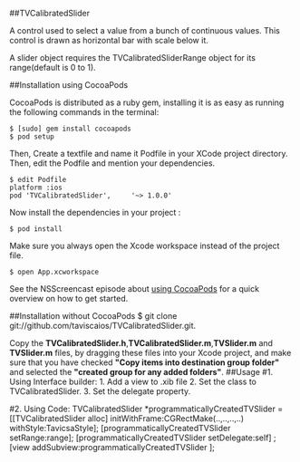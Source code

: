 ##TVCalibratedSlider

A control used to select a value from a bunch of continuous values. This control is drawn as horizontal bar with scale below it.
 
A slider object requires the TVCalibratedSliderRange object for its range(default is 0 to 1).

##Installation using CocoaPods

CocoaPods is distributed as a ruby gem, installing it is as easy as running the following commands in the terminal:

    $ [sudo] gem install cocoapods
    $ pod setup

Then, Create a textfile and name it Podfile in your XCode project directory.
Then, edit the Podfile and mention your dependencies.
    
    $ edit Podfile
    platform :ios
    pod 'TVCalibratedSlider',     '~> 1.0.0'
    
Now install the dependencies in your project :

    $ pod install
    
Make sure you always open the Xcode workspace instead of the project file.

    $ open App.xcworkspace
    
See the NSScreencast episode about [using CocoaPods](http://nsscreencast.com/episodes/5-cocoapods) for a quick overview on how to get started.
    
##Installation without CocoaPods
    $ git clone git://github.com/taviscaios/TVCalibratedSlider.git.
    
Copy the **TVCalibratedSlider.h**,**TVCalibratedSlider.m**,**TVSlider.m** and **TVSlider.m** files, by dragging these files into your Xcode project, and make sure that you have checked **"Copy items into destination group folder"** and selected the **"created group for any added folders"**.
##Usage
#1. Using Interface builder:
    1. Add a view to .xib file
    2. Set the class to TVCalibratedSlider.
    3. Set the delegate property.

#2. Using Code:
    TVCalibratedSlider *programmaticallyCreatedTVSlider = [[TVCalibratedSlider alloc] initWithFrame:CGRectMake(..,..,..,..) withStyle:TavicsaStyle];
    [programmaticallyCreatedTVSlider setRange:range];
    [programmaticallyCreatedTVSlider setDelegate:self] ;
    [view addSubview:programmaticallyCreatedTVSlider ];
